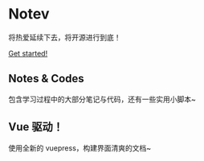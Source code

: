# Notev

将热爱延续下去，将开源进行到底！

[Get started!](https://sigure.xyz/)

## Notes & Codes

包含学习过程中的大部分笔记与代码，还有一些实用小脚本~

## Vue 驱动！

使用全新的 vuepress，构建界面清爽的文档~
